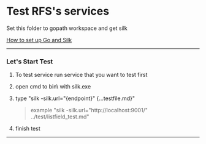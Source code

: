 # Test RFS's services

Set this folder to gopath workspace and get silk

[How to set up Go and Silk](https://github.com/up1/soa_group3/wiki/Go-Lang-and-Silk)

---

### Let's Start Test

1. To test service run service that you want to test first

2. open cmd to bin\ with silk.exe

3. type "silk -silk.url="{endpoint}" {...testfile.md}" 
    
    > example "silk -silk.url="http://localhost:9001/" ../test/listfield_test.md"

4. finish test

---